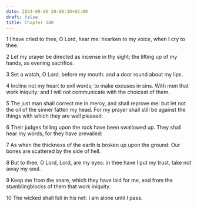 ```yaml
---
date: 2024-09-06 20:00:30+02:00
draft: false
title: Chapter 140
---
```




1 I have cried to thee, O Lord, hear me: hearken to my voice, when I cry to thee.

2 Let my prayer be directed as incense in thy sight; the lifting up of my hands, as evening sacrifice.

3 Set a watch, O Lord, before my mouth: and a door round about my lips.

4 Incline not my heart to evil words; to make excuses in sins. With men that work iniquity: and I will not communicate with the choicest of them.

5 The just man shall correct me in mercy, and shall reprove me: but let not the oil of the sinner fatten my head. For my prayer shall still be against the things with which they are well pleased:

6 Their judges falling upon the rock have been swallowed up. They shall hear my words, for they have prevailed:

7 As when the thickness of the earth is broken up upon the ground: Our bones are scattered by the side of hell.

8 But to thee, O Lord, Lord, are my eyes: in thee have I put my trust, take not away my soul.

9 Keep me from the snare, which they have laid for me, and from the stumblingblocks of them that work iniquity.

10 The wicked shall fall in his net: I am alone until I pass.

